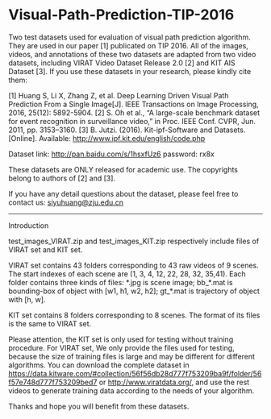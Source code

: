 # Visual-Path-Prediction-TIP-2016

Two test datasets used for evaluation of visual path prediction algorithm. They are used in our paper [1] publicated on TIP 2016. All of the images, videos, and annotations of these two datasets are adapted from two video datasets, including VIRAT Video Dataset Release 2.0 [2] and KIT AIS Dataset [3]. If you use these datasets in your research, please kindly cite them:

[1] Huang S, Li X, Zhang Z, et al. Deep Learning Driven Visual Path Prediction From a Single Image[J]. IEEE Transactions on Image Processing, 2016, 25(12): 5892-5904.
[2] S. Oh et al., “A large-scale benchmark dataset for event recognition in surveillance video,” in Proc. IEEE Conf. CVPR, Jun. 2011,
pp. 3153–3160.
[3] B. Jutzi. (2016). Kit-ipf-Software and Datasets. [Online]. Available: http://www.ipf.kit.edu/english/code.php

Dataset link: http://pan.baidu.com/s/1hsxfUz6 password: rx8x

These datasets are ONLY released for academic use. The copyrights belong to authors of [2] and [3].  

If you have any detail questions about the dataset, please feel free to contact us: siyuhuang@zju.edu.cn


------------------------------------------------------------------------------------------------------------------------------------
Introduction

test_images_VIRAT.zip and test_images_KIT.zip respectively include files of VIRAT set and KIT set. 

VIRAT set contains 43 folders corresponding to 43 raw videos of 9 scenes. The start indexes of each scene are (1, 3, 4, 12, 22, 28, 32, 35,41). Each folder contains three kinds of files: \*.jpg is scene image; bb_\*.mat is bounding-box of object with [w1, h1, w2, h2]; gt_\*.mat is trajectory of object with [h, w]. 

KIT set contains 8 folders corresponding to 8 scenes. The format of its files is the same to VIRAT set.

Please attention, the KIT set is only used for testing without training procedure. For VIRAT set, We only provide the files used for testing, because the size of training files is large and may be different for different algorithms. You can download the complete dataset in https://data.kitware.com/#collection/56f56db28d777f753209ba9f/folder/56f57e748d777f753209bed7 or http://www.viratdata.org/, and use the rest videos to generate training data according to the needs of your algorithm.

Thanks and hope you will benefit from these datasets.
